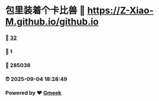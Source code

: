 # 包里装着个卡比兽 :link: https://Z-Xiao-M.github.io/github.io 
### :page_facing_up: [32](https://Z-Xiao-M.github.io/github.io/tag.html) 
### :speech_balloon: 1 
### :hibiscus: 285038 
### :alarm_clock: 2025-09-04 18:28:49 
### Powered by :heart: [Gmeek](https://github.com/Meekdai/Gmeek)
